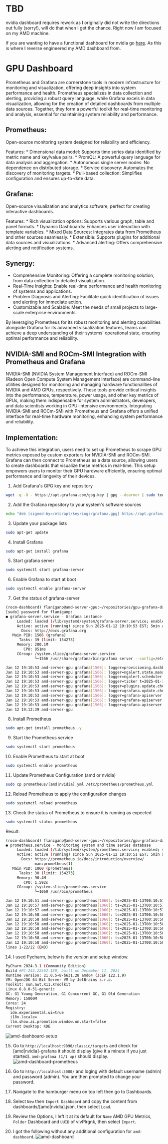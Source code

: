 # TBD
nvidia dashboard requires rework as I originally did not write the directions out fully (sorry!), will do that when I get the chance. Right now I am focused on my AMD machine.

If you are wanting to have a functional dashboard for nvidia go [here](github.com/utkuozdemir/nvidia_gpu_exporter). As this is where I reverse engineered my AMD dashboard from.

# GPU Dashboard
Prometheus and Grafana are cornerstone tools in modern infrastructure for monitoring and visualization, offering deep 
insights into system performance and health. Prometheus specializes in data collection and alerting, providing a robust 
query language, while Grafana excels in data visualization, allowing for the creation of detailed dashboards from 
multiple data sources. Together, they form a powerful toolkit for real-time monitoring and analysis, essential for 
maintaining system reliability and performance.

## Prometheus:
Open-source monitoring system designed for reliability and efficiency.

Features:
      * Dimensional data model: Supports time series data identified by metric name and key/value pairs.
      * PromQL: A powerful query language for data analysis and aggregation.
      * Autonomous single server nodes: No dependence on distributed storage.
      * Service discovery: Automates the discovery of monitoring targets.
      * Pull-based collection: Simplifies configuration and ensures up-to-date data.

## Grafana:
Open-source visualization and analytics software, perfect for creating interactive dashboards.

Features:
      * Rich visualization options: Supports various graph, table and panel formats.
      * Dynamic Dashboards: Enhances user interaction with template variables.
      * Mixed Data Sources: Integrates data from Prometheus and other sources seamlessly.
      * Extensible: Supports plugins for additional data sources and visualizations.
      * Advanced alerting: Offers comprehensive alerting and notification systems.

## Synergy:

  * Comprehensive Monitoring: Offering a complete monitoring solution, from data collection to detailed visualization.
  * Real-Time Insights: Enable real-time performance and health monitoring of systems and applications.
  * Problem Diagnosis and Alerting: Facilitate quick identification of issues and alerting for immediate action.
  * Customizable and Scalable: Meet the needs of small projects to large-scale enterprise environments.

By leveraging Prometheus for its robust monitoring and alerting capabilities alongside Grafana for its advanced 
visualization features, teams can achieve a deep understanding of their systems' operational state, ensuring optimal 
performance and reliability.

## NVIDIA-SMI and ROCm-SMI Integration with Prometheus and Grafana

NVIDIA-SMI (NVIDIA System Management Interface) and ROCm-SMI (Radeon Open Compute System Management Interface) are 
command-line utilities designed for monitoring and managing hardware functionalities of NVIDIA and AMD GPUs, 
respectively. These tools provide critical insights into the performance, temperature, power usage, and other key 
metrics of GPUs, making them indispensable for system administrators, developers, and data scientists working in 
GPU-intensive environments. Integrating NVIDIA-SMI and ROCm-SMI with Prometheus and Grafana offers a unified interface 
for real-time hardware monitoring, enhancing system performance and reliability.

## Implementation:

To achieve this integration, users need to set up Prometheus to scrape GPU metrics exposed by custom exporters for 
NVIDIA-SMI and ROCm-SMI. Grafana can then connect to Prometheus as a data source, allowing users to create dashboards 
that visualize these metrics in real-time. This setup empowers users to monitor their GPU hardware efficiently, ensuring
optimal performance and longevity of their devices.

1. Add Grafana's GPG key and repository
```bash
wget -q -O - https://apt.grafana.com/gpg.key | gpg --dearmor | sudo tee /etc/apt/keyrings/grafana.gpg > /dev/null
```

2. Add the Grafana repository to your system's software sources
```bash
echo "deb [signed-by=/etc/apt/keyrings/grafana.gpg] https://apt.grafana.com stable main" | sudo tee -a /etc/apt/sources.list.d/grafana.list
```

3. Update your package lists
```bash
sudo apt-get update
```

4. Install Grafana
```bash
sudo apt-get install grafana
```

5. Start grafana server
```bash
sudo systemctl start grafana-server
```

6. Enable Grafana to start at boot
```bash
sudo systemctl enable grafana-server
```

7. Get the status of grafana-server
```bash
(rocm-dashboard) flaniganp@amd-server-gpu:~/repositories/gpu-grafana-dashboard$ sudo systemctl status grafana-server
[sudo] password for flaniganp: 
● grafana-server.service - Grafana instance
     Loaded: loaded (/lib/systemd/system/grafana-server.service; enabled; vendor preset: enabled)
     Active: active (running) since Sun 2025-01-12 19:10:53 EST; 5min ago
       Docs: http://docs.grafana.org
   Main PID: 1566 (grafana)
      Tasks: 39 (limit: 154273)
     Memory: 200.1M
        CPU: 851ms
     CGroup: /system.slice/grafana-server.service
             └─1566 /usr/share/grafana/bin/grafana server --config=/etc/grafana/grafana.ini --pidfile=/run/grafana/grafana-server.pid --packaging=deb cfg:default.paths.logs=/var/log/grafana cfg:default.paths.data=/var/lib/grafana cfg:default.paths.plugins=/var/lib/grafana/plugins cfg:default.paths.provisio>

Jan 12 19:10:53 amd-server-gpu grafana[1566]: logger=provisioning.dashboard t=2025-01-12T19:10:53.842268537-05:00 level=info msg="finished to provision dashboards"
Jan 12 19:10:53 amd-server-gpu grafana[1566]: logger=ngalert.state.manager t=2025-01-12T19:10:53.842488047-05:00 level=info msg="State cache has been initialized" states=0 duration=94.866985ms
Jan 12 19:10:53 amd-server-gpu grafana[1566]: logger=ngalert.scheduler t=2025-01-12T19:10:53.842520067-05:00 level=info msg="Starting scheduler" tickInterval=10s maxAttempts=1
Jan 12 19:10:53 amd-server-gpu grafana[1566]: logger=ticker t=2025-01-12T19:10:53.842734917-05:00 level=info msg=starting first_tick=2025-01-12T19:11:00-05:00
Jan 12 19:10:53 amd-server-gpu grafana[1566]: logger=plugins.update.checker t=2025-01-12T19:10:53.88560546-05:00 level=info msg="Update check succeeded" duration=137.977398ms
Jan 12 19:10:53 amd-server-gpu grafana[1566]: logger=grafana.update.checker t=2025-01-12T19:10:53.88573269-05:00 level=info msg="Update check succeeded" duration=138.303448ms
Jan 12 19:10:53 amd-server-gpu grafana[1566]: logger=grafana-apiserver t=2025-01-12T19:10:53.890892579-05:00 level=info msg="Adding GroupVersion iam.grafana.app v0alpha1 to ResourceManager"
Jan 12 19:10:53 amd-server-gpu grafana[1566]: logger=grafana-apiserver t=2025-01-12T19:10:53.891214299-05:00 level=info msg="Adding GroupVersion playlist.grafana.app v0alpha1 to ResourceManager"
Jan 12 19:10:53 amd-server-gpu grafana[1566]: logger=grafana-apiserver t=2025-01-12T19:10:53.891479029-05:00 level=info msg="Adding GroupVersion featuretoggle.grafana.app v0alpha1 to ResourceManager"
Jan 12 19:12:39 amd-server-gpu
```

8. Install Prometheus
```bash
sudo apt-get install prometheus -y
```

9. Start the Prometheus service
```bash
sudo systemctl start prometheus
```

10. Enable Prometheus to start at boot
```bash
sudo systemctl enable prometheus
```

11. Update Prometheus Configuration (amd or nvidia)
```bash
sudo cp prometheus/[amd|nvidia].yml /etc/prometheus/prometheus.yml
```

12. Reload Prometheus to apply the configuration changes
```bash
sudo systemctl reload prometheus
```

13. Check the status of Prometheus to ensure it is running as expected
```bash
sudo systemctl status prometheus
```

Result:
```bash
(rocm-dashboard) flaniganp@amd-server-gpu:~/repositories/gpu-grafana-dashboard$ sudo systemctl status prometheus
● prometheus.service - Monitoring system and time series database
     Loaded: loaded (/lib/systemd/system/prometheus.service; enabled; vendor preset: enabled)
     Active: active (running) since Sun 2025-01-12 19:10:51 EST; 5min ago
       Docs: https://prometheus.io/docs/introduction/overview/
             man:prometheus(1)
   Main PID: 1060 (prometheus)
      Tasks: 30 (limit: 154273)
     Memory: 90.4M
        CPU: 1.592s
     CGroup: /system.slice/prometheus.service
             └─1060 /usr/bin/prometheus

Jan 12 19:10:51 amd-server-gpu prometheus[1060]: ts=2025-01-13T00:10:51.431Z caller=main.go:795 level=info msg="Server is ready to receive web requests."
Jan 12 19:10:57 amd-server-gpu prometheus[1060]: ts=2025-01-13T00:10:57.886Z caller=compact.go:518 level=info component=tsdb msg="write block" mint=1736647200000 maxt=1736654400000 ulid=01JHEFZNBRT5EJHH3HH6F3B9A4 duration=101.829054ms
Jan 12 19:10:57 amd-server-gpu prometheus[1060]: ts=2025-01-13T00:10:57.890Z caller=head.go:805 level=info component=tsdb msg="Head GC completed" duration=2.49413ms
Jan 12 19:10:58 amd-server-gpu prometheus[1060]: ts=2025-01-13T00:10:58.001Z caller=compact.go:518 level=info component=tsdb msg="write block" mint=1736654402775 maxt=1736661600000 ulid=01JHEFZNFS5MNRHD9C4YNHBTRW duration=87.966706ms
Jan 12 19:10:58 amd-server-gpu prometheus[1060]: ts=2025-01-13T00:10:58.005Z caller=head.go:805 level=info component=tsdb msg="Head GC completed" duration=3.45315ms
Jan 12 19:10:58 amd-server-gpu prometheus[1060]: ts=2025-01-13T00:10:58.006Z caller=checkpoint.go:97 level=info component=tsdb msg="Creating checkpoint" from_segment=5 to_segment=9 mint=1736661600000
Jan 12 19:10:58 amd-server-gpu prometheus[1060]: ts=2025-01-13T00:10:58.080Z caller=head.go:974 level=info component=tsdb msg="WAL checkpoint complete" first=5 last=9 duration=74.305788ms
Jan 12 19:10:58 amd-server-gpu prometheus[1060]: ts=2025-01-13T00:10:58.193Z caller=compact.go:459 level=info component=tsdb msg="compact blocks" count=2 mint=1736559423879 maxt=1736568000000 ulid=01JHEFZNN13E2GZ723QJYT4ASG sources="[01JHBXRQXSHA33MH4M1KE4KXS7 01JHBXRR0QW79YJ66Y42GZ17HH]" duration=112.4592>
Jan 12 19:10:58 amd-server-gpu prometheus[1060]: ts=2025-01-13T00:10:58.199Z caller=db.go:1293 level=info component=tsdb msg="Deleting obsolete block" block=01JHBXRQXSHA33MH4M1KE4KXS7
Jan 12 19:10:58 amd-server-gpu prometheus[1060]: ts=2025-01-13T00:10:58.205Z caller=db.go:1293 level=info component=tsdb msg="Deleting obsolete block" block=01JHBXRR0QW79YJ66Y42GZ17HH
lines 1-22/22 (END)
```

14. I used Pycharm, below is the version and setup window.
```bash
PyCharm 2024.3.1 (Community Edition)
Build #PC-243.22562.180, built on December 11, 2024
Runtime version: 21.0.5+8-b631.28 amd64 (JCEF 122.1.9)
VM: OpenJDK 64-Bit Server VM by JetBrains s.r.o.
Toolkit: sun.awt.X11.XToolkit
Linux 6.8.0-51-generic
GC: G1 Young Generation, G1 Concurrent GC, G1 Old Generation
Memory: 15000M
Cores: 24
Registry:
  ide.experimental.ui=true
  i18n.locale=
  llm.show.ai.promotion.window.on.start=false
Current Desktop: KDE
```

![amd-dashboard-setup](supporting_graphics/amd-dashboard-pycharm-setup.png)

15. Go to `http://localhost:9090/classic/targets` and check for [amd|nvidia]-grafana it should display (give it a minute if you just started). `amd-grafana (1/1 up)` should display.
![amd-dashboard-prometheus](supporting_graphics/amd-dashboard-prometheus.png)

16. Go to `http://localhost:3000/` and loging with default username (admin) and password (admin). You are then prompted to change your password. 

17. Navigate to the hamburger menu on top left then go to Dashboards.

18. Select `New` then `Import Dashboard` and copy the content from dashboards/[amd|nvidia].json, then select `Load`.

19. Review the Options, I left it at its default for `Name` AMD GPU Metrics, `Folder` Dashboard and `UUID` of vlvPlrgnk, then select `Import`.

20. I got the following without any additional configuration for `amd-dashboard`.
![amd-dashboard](supporting_graphics/7900XTX-sample-dashboard.png)